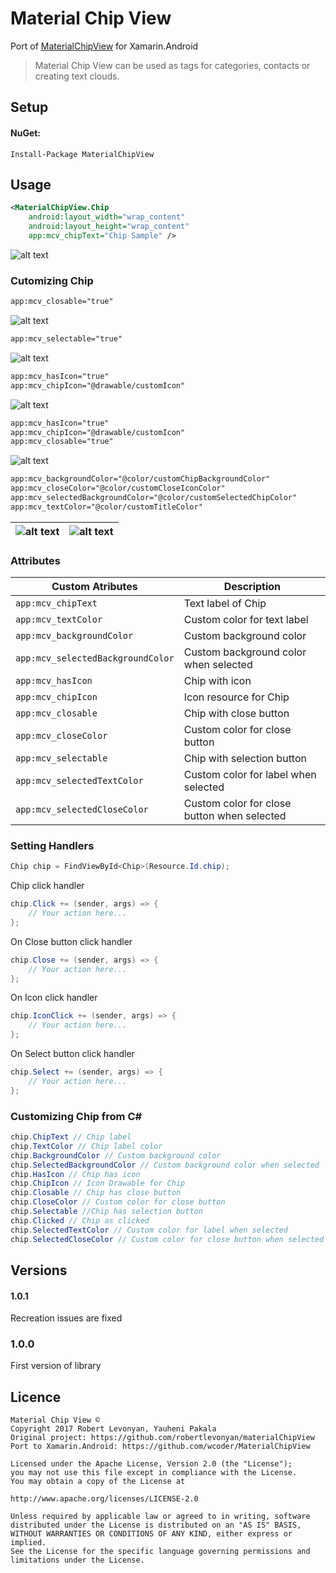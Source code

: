# Material Chip View

Port of [MaterialChipView](https://github.com/robertlevonyan/materialChipView) for Xamarin.Android

> Material Chip View can be used as tags for categories, contacts or creating text clouds.

## Setup

#### NuGet:

```
Install-Package MaterialChipView
```

## Usage

```xml
<MaterialChipView.Chip
    android:layout_width="wrap_content"
    android:layout_height="wrap_content"
    app:mcv_chipText="Chip Sample" />
```
![alt text](https://raw.githubusercontent.com/robertlevonyan/materialChipView/master/Images/sample.png)

### Cutomizing Chip

```xml
app:mcv_closable="true"
```
![alt text](https://raw.githubusercontent.com/robertlevonyan/materialChipView/master/Images/closable.png)

```xml
app:mcv_selectable="true"
```
![alt text](https://raw.githubusercontent.com/robertlevonyan/materialChipView/master/Images/selectable.png)

```xml
app:mcv_hasIcon="true"
app:mcv_chipIcon="@drawable/customIcon"
```
![alt text](https://raw.githubusercontent.com/robertlevonyan/materialChipView/master/Images/hasIcon.png)

```xml
app:mcv_hasIcon="true"
app:mcv_chipIcon="@drawable/customIcon"
app:mcv_closable="true"
```
![alt text](https://raw.githubusercontent.com/robertlevonyan/materialChipView/master/Images/hasIconClosable.png)

```xml
app:mcv_backgroundColor="@color/customChipBackgroundColor"
app:mcv_closeColor="@color/customCloseIconColor"
app:mcv_selectedBackgroundColor="@color/customSelectedChipColor"
app:mcv_textColor="@color/customTitleColor"
```

|![alt text](https://raw.githubusercontent.com/robertlevonyan/materialChipView/master/Images/custom1.png)|![alt text](https://raw.githubusercontent.com/robertlevonyan/materialChipView/master/Images/custom2.png)|
|----------------------------------------------------------------------------------------------|-----------|

### Attributes

|Custom Atributes             |Description                                 |
|-----------------------------|--------------------------------------------|
|`app:mcv_chipText`               |Text label of Chip                          |
|`app:mcv_textColor`              |Custom color for text label                 |
|`app:mcv_backgroundColor`        |Custom background color                     |
|`app:mcv_selectedBackgroundColor`|Custom background color when selected       |
|`app:mcv_hasIcon`                |Chip with icon                              |
|`app:mcv_chipIcon`               |Icon resource for Chip                      |
|`app:mcv_closable`               |Chip with close button                      |
|`app:mcv_closeColor`             |Custom color for close button               |
|`app:mcv_selectable`             |Chip with selection button                  |
|`app:mcv_selectedTextColor`      |Custom color for label when selected        |
|`app:mcv_selectedCloseColor`     |Custom color for close button when selected |

### Setting Handlers

```csharp
Chip chip = FindViewById<Chip>(Resource.Id.chip);
```
Chip click handler
```csharp
chip.Click += (sender, args) => {
	// Your action here...
};
```

On Close button click handler
```csharp
chip.Close += (sender, args) => {
	// Your action here...
};
```

On Icon click handler
```csharp
chip.IconClick += (sender, args) => {
	// Your action here...
};
```

On Select button click handler
```csharp
chip.Select += (sender, args) => {
	// Your action here...
};
```

### Customizing Chip from C#

```csharp
chip.ChipText // Chip label
chip.TextColor // Chip label color
chip.BackgroundColor // Custom background color
chip.SelectedBackgroundColor // Custom background color when selected
chip.HasIcon // Chip has icon
chip.ChipIcon // Icon Drawable for Chip
chip.Closable // Chip has close button
chip.CloseColor // Custom color for close button
chip.Selectable //Chip has selection button
chip.Clicked // Chip as clicked
chip.SelectedTextColor // Custom color for label when selected
chip.SelectedCloseColor // Custom color for close button when selected
```

## Versions

#### 1.0.1

Recreation issues are fixed

### 1.0.0

First version of library

## Licence

```
Material Chip View ©
Copyright 2017 Robert Levonyan, Yauheni Pakala
Original project: https://github.com/robertlevonyan/materialChipView
Port to Xamarin.Android: https://github.com/wcoder/MaterialChipView

Licensed under the Apache License, Version 2.0 (the "License");
you may not use this file except in compliance with the License.
You may obtain a copy of the License at

http://www.apache.org/licenses/LICENSE-2.0

Unless required by applicable law or agreed to in writing, software
distributed under the License is distributed on an "AS IS" BASIS,
WITHOUT WARRANTIES OR CONDITIONS OF ANY KIND, either express or implied.
See the License for the specific language governing permissions and
limitations under the License.
```
